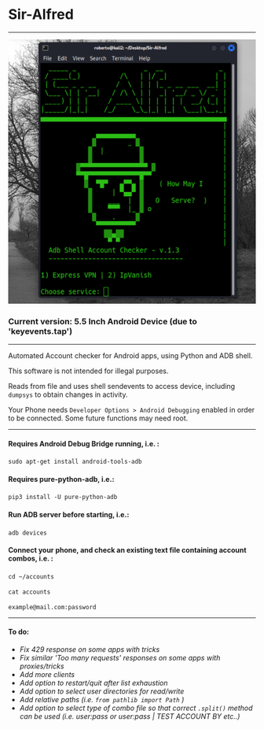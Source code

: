 # Sir-Alfred
--------------------------------------------------------------------------------------
![Alt text](assets/Untitled.png)

### Current version: 5.5 Inch Android Device (due to 'keyevents.tap') ###
--------------------------------------------------------------------------------------

Automated Account checker for Android apps, using Python and ADB shell. 

This software is not intended for illegal purposes.

Reads from file and uses shell sendevents to access device, including ``` dumpsys ``` to obtain changes in activity.

Your Phone needs ``` Developer Options > Android Debugging ``` enabled in order to be connected. Some future functions may need root.

--------------------------------------------------

#### Requires Android Debug Bridge running, i.e. :

``` sudo apt-get install android-tools-adb ```

#### Requires pure-python-adb, i.e.:

``` pip3 install -U pure-python-adb ```

#### Run ADB server before starting, i.e.:

``` adb devices ```

#### Connect your phone, and check an existing text file containing account combos, i.e. :

``` cd ~/accounts ```

``` cat accounts ```

``` example@mail.com:password ```

--------------------------------------------------

#### To do:

- *Fix 429 response on some apps with tricks*
- *Fix similar 'Too many requests' responses on some apps with proxies/tricks*
- *Add more clients*
- *Add option to restart/quit after list exhaustion*
- *Add option to select user directories for read/write*
- *Add relative paths (i.e. ``` from pathlib import Path ``` )*
- *Add option to select type of combo file so that correct ``` .split() ``` method can be used (i.e. *user:pass* or *user:pass | TEST ACCOUNT BY* etc..)*
